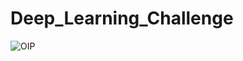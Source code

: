 # Deep_Learning_Challenge


![OIP](https://github.com/funkierfob3180/Deep_Learning_Challenge/assets/45497824/a66b55a1-f13a-4308-b8ff-6e1fc002dc3e)
